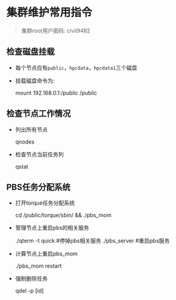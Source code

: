 # 集群维护常用指令

>集群root用户密码: civil9482

## 检查磁盘挂载

* 每个节点应有`public`，`hpcdata`，`hpcdata1`三个磁盘

* 挂载磁盘命令为:

    mount 192.168.0.1:/public /public

## 检查节点工作情况

* 列出所有节点

    qnodes

* 检查节点当前任务列

    qstat

## PBS任务分配系统

* 打开torque任务分配系统

    cd /public/torque/sbin/ && ./pbs_mom

* 管理节点上重启pbs的相关服务

    ./qterm -t quick  #停掉pbs相关服务
    ./pbs_server      #重启pbs服务

* 计算节点上重启pbs_mom

    ./pbs_mom restart

* 强制删除任务

    qdel -p [id]
